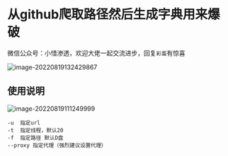 # 从github爬取路径然后生成字典用来爆破

微信公众号：小惜渗透，欢迎大佬一起交流进步，回复`彩蛋`有惊喜

![image-20220819132429867](https://mc-imgup.oss-cn-beijing.aliyuncs.com/202208191324923.png)

## 使用说明
![image-20220819111249999](https://mc-imgup.oss-cn-beijing.aliyuncs.com/202208191112202.png)

```shell
-u  指定url
-t  指定线程，默认20
-f  指定路径 默认D盘
--proxy 指定代理（强烈建议设置代理）
```
